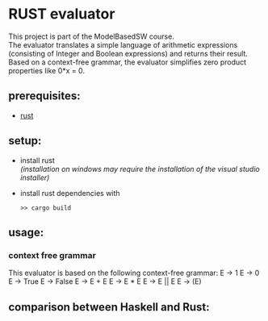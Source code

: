 # RUST evaluator
This project is part of the ModelBasedSW course.
<br>The evaluator translates a simple language of arithmetic expressions (consisting of Integer and Boolean expressions) and returns their result. Based on a context-free grammar, the evaluator simplifies zero product properties like 0*x = 0. 

## prerequisites:
- [rust](https://www.rust-lang.org/tools/install)

## setup:
- install rust
  <br>_(installation on windows may require the installation of the visual studio installer)_
- install rust dependencies with
    
    `>> cargo build`

## usage:
### context free grammar
This evaluator is based on the following context-free grammar:
E -> 1
E -> 0
E -> True
E -> False
E -> E + E
E -> E * E
E -> E || E
E -> (E)
### 

## comparison between Haskell and Rust: